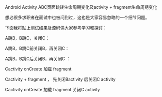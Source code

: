 Android Activity ABC页面跳转生命周期变化及activity + fragment生命周期变化

想必很多求职者在面试中也被问到过，这也是大家容易忽略的一个细节问题。

下面我将贴上测试结果及源码供大家参考学习和探讨：


A跳B，B跳C，关闭C：

A跳B，B跳C前关闭B，再关闭C：

A跳B，B跳C后关闭B，再关闭C  ：


Cactivity onCreate 加载 fragment


Cactivity + fragment ， 先关闭Bactivity 后关闭C activity


Cactivity onCreate 加载 fragment 关闭C activity

